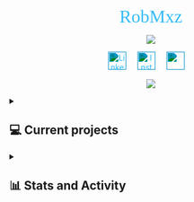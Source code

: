 <p align="center">
    <a href="https://github.com/RobMxz" style="font-size: 32px; font-family: 'MonaSpace Krypton'; color:#36BCF7FF; text-decoration: none;">
        RobMxz
    </a>
</p>

<p align="center">
    <img src="https://readme-typing-svg.demolab.com?font=MonaSpace+Krypton&weight=500&size=32&duration=6000&pause=1000&center=true&random=false&width=900&height=100&lines=Web+Developer+%7C+Machine+Learning+Enthusiastic" />
</p>
<!-- Social icons section -->
<p align="center">
  <a href="https://www.linkedin.com/in/roberto-paolo-palacios-chavez-67402124b/"><img width="32px" alt="LinkedIn" title="LinkedIn" src="https://www.edigitalagency.com.au/wp-content/uploads/new-linkedin-logo-white-black-png.png" style="filter: invert(68%) sepia(14%) saturate(5296%) hue-rotate(166deg) brightness(100%) contrast(95%); padding-right:16px;"/></a>
  <a href="https://www.instagram.com/rob_mxz/"><img width="32px" alt="Instagram" title="Instagram" src="https://cdn-icons-png.flaticon.com/512/1400/1400829.png" style="filter: invert(68%) sepia(14%) saturate(5296%) hue-rotate(166deg) brightness(100%) contrast(95%); padding-right:16px;"/></a>
  <a href="https://discordapp.com/users/393511896868847628" alt="Discord" title="Discord"><img width="32px" src="https://www.freeiconspng.com/uploads/discord-black-icon-1.png" style="filter: invert(68%) sepia(14%) saturate(5296%) hue-rotate(166deg) brightness(100%) contrast(95%); padding-right:16px;"/></a>
</p>
<p align="center">
    <img src="https://count.getloli.com/get/@:RobMxz">
</p>
<details> 
<summary><h2>💻 Current projects</h2></summary>

<p>📱 WhatsApp SideBar Chat</p>
</details>

<details> 
  <summary><h2>📊 Stats and Activity</h2></summary>

  <h3>🔥 Streak Stats</h3>

  <!-- GitHub Readme Streak Stats - https://github.com/DenverCoder1/github-readme-streak-stats -->
  <p>
    <a href="https://git.io/streak-stats"><img src="https://streak-stats.demolab.com?user=RobMxz&theme=highcontrast" alt="GitHub Streak" /></a>
  </p>

  <h3>💻 GitHub Profile Stats</h3>

  <!-- https://github.com/anuraghazra/github-readme-stats -->

<a href="https://github.com/anuraghazra/github-readme-stats"><img alt="RobMxz's Github Stats" src="https://denvercoder1-github-readme-stats.vercel.app/api/?username=RobMxz&show_icons=true&include_all_commits=true&count_private=true&theme=react&hide_border=true&bg_color=1F222E&title_color=F85D7F&icon_color=F8D866" height="192px"/></a>
<a href="https://github.com/anuraghazra/github-readme-stats"><img alt="RobMxz's Top Languages" src="https://github-readme-stats.vercel.app/api/top-langs/?username=RobMxz&langs_count=8&layout=compact&theme=react&hide_border=true&bg_color=1F222E&title_color=F85D7F&icon_color=F8D866&hide=Jupyter%20Notebook,Roff,Shell" height="192px"/></a>
<br/>

<b>Note:</b> Top languages is only a metric of the languages my public code consists of and doesn't reflect experience or skill level.

  <!-- https://github.com/ashutosh00710/github-readme-activity-graph -->

<a href="https://github.com/ashutosh00710/github-readme-activity-graph"><img alt="DenverCoder1's Activity Graph" src="https://github-readme-activity-graph.vercel.app/graph/?username=RobMxz&bg_color=1F222E&color=F8D866&line=F85D7F&point=FFFFFF&hide_border=true" /></a>

  <h3>⚡ Recent GitHub Activity</h3>

  <!-- https://github.com/jamesgeorge007/github-activity-readme -->
  <!--START_SECTION:activity-->
<!--END_SECTION:activity-->

</details>
